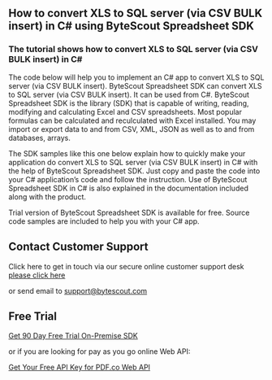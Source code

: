 ## How to convert XLS to SQL server (via CSV BULK insert) in C# using ByteScout Spreadsheet SDK

### The tutorial shows how to convert XLS to SQL server (via CSV BULK insert) in C#

The code below will help you to implement an C# app to convert XLS to SQL server (via CSV BULK insert). ByteScout Spreadsheet SDK can convert XLS to SQL server (via CSV BULK insert). It can be used from C#. ByteScout Spreadsheet SDK is the library (SDK) that is capable of writing, reading, modifying and calculating Excel and CSV spreadsheets. Most popular formulas can be calculated and reculculated with Excel installed. You may import or export data to and from CSV, XML, JSON as well as to and from databases, arrays.

The SDK samples like this one below explain how to quickly make your application do convert XLS to SQL server (via CSV BULK insert) in C# with the help of ByteScout Spreadsheet SDK. Just copy and paste the code into your C# application’s code and follow the instruction. Use of ByteScout Spreadsheet SDK in C# is also explained in the documentation included along with the product.

Trial version of ByteScout Spreadsheet SDK is available for free. Source code samples are included to help you with your C# app.

## Contact Customer Support

Click here to get in touch via our secure online customer support desk [please click here](https://bytescout.zendesk.com/hc/en-us/requests/new?subject=ByteScout%20Spreadsheet%20SDK%20Question)

or send email to [support@bytescout.com](mailto:support@bytescout.com?subject=ByteScout%20Spreadsheet%20SDK%20Question) 

## Free Trial

[Get 90 Day Free Trial On-Premise SDK](https://bytescout.com/download/web-installer?utm_source=github-readme)

or if you are looking for pay as you go online Web API:

[Get Your Free API Key for PDF.co Web API](https://pdf.co/documentation/api?utm_source=github-readme)